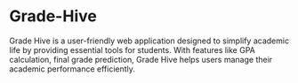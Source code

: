 # Grade-Hive
Grade Hive is a user-friendly web application designed to simplify academic life by providing essential tools for students. With features like GPA calculation, final grade prediction, Grade Hive helps users manage their academic performance efficiently.
